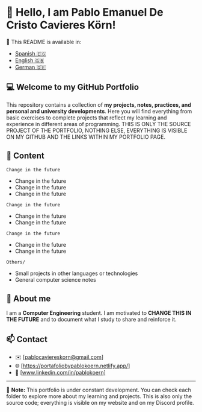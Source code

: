 # 👋 Hello, I am Pablo Emanuel De Cristo Cavieres Körn!

📘 This README is available in:
- [Spanish 🇪🇸](README.es.md)
- [English 🇬🇧](README.md)
- [German 🇩🇪](README.de.md)

## 💻 Welcome to my GitHub Portfolio

This repository contains a collection of **my projects, notes, practices, and personal and university developments**. Here you will find everything from basic exercises to complete projects that reflect my learning and experience in different areas of programming. THIS IS ONLY THE SOURCE PROJECT OF THE PORTFOLIO, NOTHING ELSE, EVERYTHING IS VISIBLE ON MY GITHUB AND THE LINKS WITHIN MY PORTFOLIO PAGE.

## 📂 Content

`Change in the future`
   - Change in the future
   - Change in the future
   - Change in the future

`Change in the future`
   - Change in the future
   - Change in the future

`Change in the future`
   - Change in the future  
   - Change in the future

`Others/`
   - Small projects in other languages or technologies
   - General computer science notes

## 🚀 About me

I am a **Computer Engineering** student. I am motivated to **CHANGE THIS IN THE FUTURE** and to document what I study to share and reinforce it.

## 📫 Contact

- ✉️ [pablocaviereskorn@gmail.com]
- 🌐 [https://portafoliobypablokoern.netlify.app/]
- 💼 [www.linkedin.com/in/pablokoern]

---

🔖 **Note:** This portfolio is under constant development. You can check each folder to explore more about my learning and projects. This is also only the source code; everything is visible on my website and on my Discord profile.